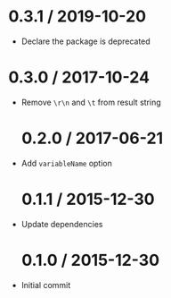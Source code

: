 # 0.3.1 / 2019-10-20

- Declare the package is deprecated

# 0.3.0 / 2017-10-24

- Remove `\r\n` and `\t` from result string

  # 0.2.0 / 2017-06-21

- Add `variableName` option

  # 0.1.1 / 2015-12-30

- Update dependencies

  # 0.1.0 / 2015-12-30

- Initial commit

